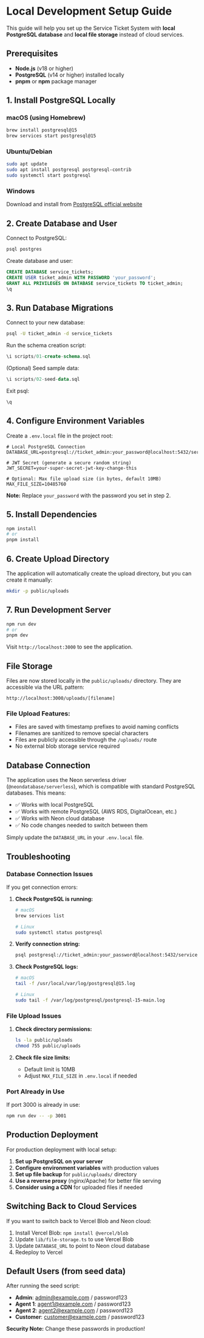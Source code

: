 # Local Development Setup Guide

This guide will help you set up the Service Ticket System with **local PostgreSQL database** and **local file storage** instead of cloud services.

## Prerequisites

- **Node.js** (v18 or higher)
- **PostgreSQL** (v14 or higher) installed locally
- **pnpm** or **npm** package manager

## 1. Install PostgreSQL Locally

### macOS (using Homebrew)
```bash
brew install postgresql@15
brew services start postgresql@15
```

### Ubuntu/Debian
```bash
sudo apt update
sudo apt install postgresql postgresql-contrib
sudo systemctl start postgresql
```

### Windows
Download and install from [PostgreSQL official website](https://www.postgresql.org/download/windows/)

## 2. Create Database and User

Connect to PostgreSQL:
```bash
psql postgres
```

Create database and user:
```sql
CREATE DATABASE service_tickets;
CREATE USER ticket_admin WITH PASSWORD 'your_password';
GRANT ALL PRIVILEGES ON DATABASE service_tickets TO ticket_admin;
\q
```

## 3. Run Database Migrations

Connect to your new database:
```bash
psql -U ticket_admin -d service_tickets
```

Run the schema creation script:
```sql
\i scripts/01-create-schema.sql
```

(Optional) Seed sample data:
```sql
\i scripts/02-seed-data.sql
```

Exit psql:
```sql
\q
```

## 4. Configure Environment Variables

Create a `.env.local` file in the project root:

```env
# Local PostgreSQL Connection
DATABASE_URL=postgresql://ticket_admin:your_password@localhost:5432/service_tickets

# JWT Secret (generate a secure random string)
JWT_SECRET=your-super-secret-jwt-key-change-this

# Optional: Max file upload size (in bytes, default 10MB)
MAX_FILE_SIZE=10485760
```

**Note:** Replace `your_password` with the password you set in step 2.

## 5. Install Dependencies

```bash
npm install
# or
pnpm install
```

## 6. Create Upload Directory

The application will automatically create the upload directory, but you can create it manually:

```bash
mkdir -p public/uploads
```

## 7. Run Development Server

```bash
npm run dev
# or
pnpm dev
```

Visit `http://localhost:3000` to see the application.

## File Storage

Files are now stored locally in the `public/uploads/` directory. They are accessible via the URL pattern:
```
http://localhost:3000/uploads/[filename]
```

### File Upload Features:
- Files are saved with timestamp prefixes to avoid naming conflicts
- Filenames are sanitized to remove special characters
- Files are publicly accessible through the `/uploads/` route
- No external blob storage service required

## Database Connection

The application uses the Neon serverless driver (`@neondatabase/serverless`), which is compatible with standard PostgreSQL databases. This means:

- ✅ Works with local PostgreSQL
- ✅ Works with remote PostgreSQL (AWS RDS, DigitalOcean, etc.)
- ✅ Works with Neon cloud database
- ✅ No code changes needed to switch between them

Simply update the `DATABASE_URL` in your `.env.local` file.

## Troubleshooting

### Database Connection Issues

If you get connection errors:

1. **Check PostgreSQL is running:**
   ```bash
   # macOS
   brew services list
   
   # Linux
   sudo systemctl status postgresql
   ```

2. **Verify connection string:**
   ```bash
   psql postgresql://ticket_admin:your_password@localhost:5432/service_tickets
   ```

3. **Check PostgreSQL logs:**
   ```bash
   # macOS
   tail -f /usr/local/var/log/postgresql@15.log
   
   # Linux
   sudo tail -f /var/log/postgresql/postgresql-15-main.log
   ```

### File Upload Issues

1. **Check directory permissions:**
   ```bash
   ls -la public/uploads
   chmod 755 public/uploads
   ```

2. **Check file size limits:**
   - Default limit is 10MB
   - Adjust `MAX_FILE_SIZE` in `.env.local` if needed

### Port Already in Use

If port 3000 is already in use:
```bash
npm run dev -- -p 3001
```

## Production Deployment

For production deployment with local setup:

1. **Set up PostgreSQL on your server**
2. **Configure environment variables** with production values
3. **Set up file backup** for `public/uploads/` directory
4. **Use a reverse proxy** (nginx/Apache) for better file serving
5. **Consider using a CDN** for uploaded files if needed

## Switching Back to Cloud Services

If you want to switch back to Vercel Blob and Neon cloud:

1. Install Vercel Blob: `npm install @vercel/blob`
2. Update `lib/file-storage.ts` to use Vercel Blob
3. Update `DATABASE_URL` to point to Neon cloud database
4. Redeploy to Vercel

## Default Users (from seed data)

After running the seed script:

- **Admin**: admin@example.com / password123
- **Agent 1**: agent1@example.com / password123
- **Agent 2**: agent2@example.com / password123
- **Customer**: customer@example.com / password123

**Security Note:** Change these passwords in production!
